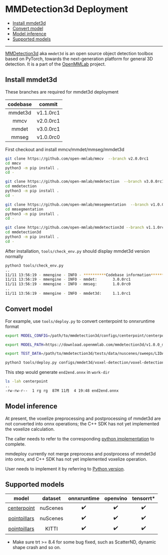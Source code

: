 # MMDetection3d Deployment

- [Install mmdet3d](#install-mmdet3d)
- [Convert model](#convert-model)
- [Model inference](#model-inference)
- [Supported models](#supported-models)

______________________________________________________________________

[MMDetection3d](https://github.com/open-mmlab/mmdetection3d) aka `mmdet3d` is an open source object detection toolbox based on PyTorch, towards the next-generation platform for general 3D detection. It is a part of the [OpenMMLab](https://openmmlab.com/) project.

## Install mmdet3d

These branches are required for mmdet3d deployment

| codebase |  commit   |
| :------: | :-------: |
| mmdet3d  | v1.1.0rc1 |
|   mmcv   | v2.0.0rc1 |
|  mmdet   | v3.0.0rc1 |
|  mmseg   | v1.0.0rc0 |

First checkout and install mmcv/mmdet/mmseg/mmdet3d

```bash
git clone https://github.com/open-mmlab/mmcv  --branch v2.0.0rc1
cd mmcv
python3 -m pip install .
cd -

git clone https://github.com/open-mmlab/mmdetection  --branch v3.0.0rc1
cd mmdetection
python3 -m pip install .
cd -

git clone https://github.com/open-mmlab/mmsegmentation  --branch v1.0.0rc0
cd mmsegmentation
python3 -m pip install .
cd -

git clone https://github.com/open-mmlab/mmdetection3d --branch v1.1.0rc1
cd mmdetection3d
python3 -m pip install .
cd -
```

After installation, `tools/check_env.py` should display mmdet3d version normally

```bash
python3 tools/check_env.py
..
11/11 13:56:19 - mmengine - INFO - **********Codebase information**********
11/11 13:56:19 - mmengine - INFO - mmdet:       3.0.0rc1
11/11 13:56:19 - mmengine - INFO - mmseg:       1.0.0rc0
..
11/11 13:56:19 - mmengine - INFO - mmdet3d:     1.1.0rc1
```

## Convert model

For example, use `tools/deploy.py` to convert centerpoint to onnxruntime format

```bash
export MODEL_CONFIG=/path/to/mmdetection3d/configs/centerpoint/centerpoint_pillar02_second_secfpn_head-circlenms_8xb4-cyclic-20e_nus-3d.py

export MODEL_PATH=https://download.openmmlab.com/mmdetection3d/v1.0.0_models/centerpoint/centerpoint_02pillar_second_secfpn_circlenms_4x8_cyclic_20e_nus/centerpoint_02pillar_second_secfpn_circlenms_4x8_cyclic_20e_nus_20210816_064624-0f3299c0.pth

export TEST_DATA=/path/to/mmdetection3d/tests/data/nuscenes/sweeps/LIDAR_TOP/n008-2018-09-18-12-07-26-0400__LIDAR_TOP__1537287083900561.pcd.bin

python3 tools/deploy.py configs/mmdet3d/voxel-detection/voxel-detection_onnxruntime_dynamic.py $MODEL_CONFIG $MODEL_PATH $TEST_DATA --work-dir centerpoint
```

This step would generate `end2end.onnx` in `work-dir`

```bash
ls -lah centerpoint
..
-rw-rw-r--  1 rg rg  87M 11月  4 19:48 end2end.onnx
```

## Model inference

At present, the voxelize preprocessing and postprocessing of mmdet3d are not converted into onnx operations; the C++ SDK has not yet implemented the voxelize calculation.

The caller needs to refer to the corresponding [python implementation](../../../mmdeploy/codebase/mmdet3d/deploy/voxel_detection_model.py) to complete.

mmdeploy currently not merge preprocess and postprocess of mmdet3d into onnx, and C++ SDK has not yet implemented voxelize operation.

User needs to implement it by referring to [Python version](../../../mmdeploy/codebase/mmdet3d/deploy/voxel_detection_model.py).

## Supported models

|                                                                                  model                                                                                  | dataset  | onnxruntime | openvino | tensorrt\* |
| :---------------------------------------------------------------------------------------------------------------------------------------------------------------------: | :------: | :---------: | :------: | :--------: |
| [centerpoint](https://github.com/open-mmlab/mmdetection3d/blob/dev-1.x/configs/centerpoint/centerpoint_pillar02_second_secfpn_head-circlenms_8xb4-cyclic-20e_nus-3d.py) | nuScenes |     ✔️      |    ✔️    |     ✔️     |
|             [pointpillars](https://github.com/open-mmlab/mmdetection3d/blob/dev-1.x/configs/pointpillars/pointpillars_hv_secfpn_sbn-all_8xb4-2x_nus-3d.py)              | nuScenes |     ✔️      |    ✔️    |     ✔️     |
|            [pointpillars](https://github.com/open-mmlab/mmdetection3d/blob/dev-1.x/configs/pointpillars/pointpillars_hv_secfpn_8xb6-160e_kitti-3d-3class.py)            |  KITTI   |     ✔️      |    ✔️    |     ✔️     |

- Make sure trt >= 8.4 for some bug fixed, such as ScatterND, dynamic shape crash and so on.

